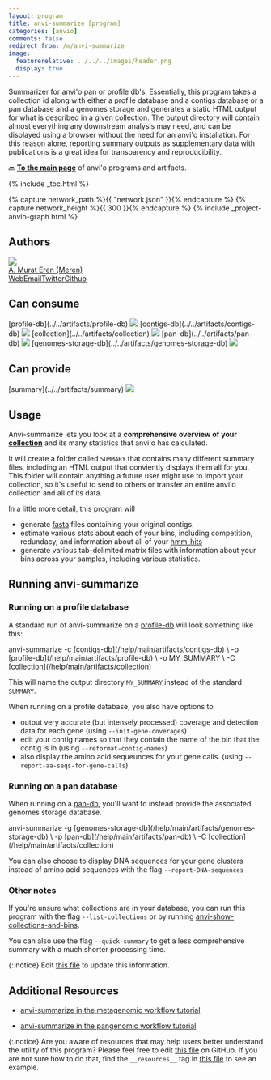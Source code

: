 ```yaml
---
layout: program
title: anvi-summarize [program]
categories: [anvio]
comments: false
redirect_from: /m/anvi-summarize
image:
  featurerelative: ../../../images/header.png
  display: true
---
```


Summarizer for anvi&#x27;o pan or profile db&#x27;s. Essentially, this program takes a collection id along with either a profile database and a contigs database or a pan database and a genomes storage and generates a static HTML output for what is described in a given collection. The output directory will contain almost everything any downstream analysis may need, and can be displayed using a browser without the need for an anvi&#x27;o installation. For this reason alone, reporting summary outputs as supplementary data with publications is a great idea for transparency and reproducibility.

🔙 **[To the main page](../../)** of anvi'o programs and artifacts.


{% include _toc.html %}
<div id="svg" class="subnetwork"></div>
{% capture network_path %}{{ "network.json" }}{% endcapture %}
{% capture network_height %}{{ 300 }}{% endcapture %}
{% include _project-anvio-graph.html %}


## Authors

<div class="anvio-person"><div class="anvio-person-info"><div class="anvio-person-photo"><img class="anvio-person-photo-img" src="../../images/authors/meren.jpg" /></div><div class="anvio-person-info-box"><a href="/people/meren" target="_blank"><span class="anvio-person-name">A. Murat Eren (Meren)</span></a><div class="anvio-person-social-box"><a href="http://merenlab.org" class="person-social" target="_blank"><i class="fa fa-fw fa-home"></i>Web</a><a href="mailto:a.murat.eren@gmail.com" class="person-social" target="_blank"><i class="fa fa-fw fa-envelope-square"></i>Email</a><a href="http://twitter.com/merenbey" class="person-social" target="_blank"><i class="fa fa-fw fa-twitter-square"></i>Twitter</a><a href="http://github.com/meren" class="person-social" target="_blank"><i class="fa fa-fw fa-github"></i>Github</a></div></div></div></div>



## Can consume


<p style="text-align: left" markdown="1"><span class="artifact-r">[profile-db](../../artifacts/profile-db) <img src="../../images/icons/DB.png" class="artifact-icon-mini" /></span> <span class="artifact-r">[contigs-db](../../artifacts/contigs-db) <img src="../../images/icons/DB.png" class="artifact-icon-mini" /></span> <span class="artifact-r">[collection](../../artifacts/collection) <img src="../../images/icons/COLLECTION.png" class="artifact-icon-mini" /></span> <span class="artifact-r">[pan-db](../../artifacts/pan-db) <img src="../../images/icons/DB.png" class="artifact-icon-mini" /></span> <span class="artifact-r">[genomes-storage-db](../../artifacts/genomes-storage-db) <img src="../../images/icons/DB.png" class="artifact-icon-mini" /></span></p>


## Can provide


<p style="text-align: left" markdown="1"><span class="artifact-p">[summary](../../artifacts/summary) <img src="../../images/icons/SUMMARY.png" class="artifact-icon-mini" /></span></p>


## Usage


Anvi-summarize lets you look at a **comprehensive overview of your <span class="artifact-n">[collection](/help/main/artifacts/collection)</span>** and its many statistics that anvi'o has calculated. 

It will create a folder called `SUMMARY` that contains many different summary files, including an HTML output that conviently displays them all for you. This folder will contain anything a future user might use to import your collection, so it's useful to send to others or transfer an entire anvi'o collection and all of its data. 

In a little more detail, this program will   
* generate <span class="artifact-n">[fasta](/help/main/artifacts/fasta)</span> files containing your original contigs.   
* estimate various stats about each of your bins, including competition, redundacy, and information about all of your <span class="artifact-n">[hmm-hits](/help/main/artifacts/hmm-hits)</span>    
* generate various tab-delimited matrix files with information about your bins across your samples, including various statistics.   

## Running anvi-summarize 

### Running on a profile database

A standard run of anvi-summarize on a <span class="artifact-n">[profile-db](/help/main/artifacts/profile-db)</span> will look something like this:

<div class="codeblock" markdown="1">
anvi&#45;summarize &#45;c <span class="artifact&#45;n">[contigs&#45;db](/help/main/artifacts/contigs&#45;db)</span> \
               &#45;p <span class="artifact&#45;n">[profile&#45;db](/help/main/artifacts/profile&#45;db)</span> \
               &#45;o MY_SUMMARY \
               &#45;C <span class="artifact&#45;n">[collection](/help/main/artifacts/collection)</span>
</div>

This will name the output directory `MY_SUMMARY` instead of the standard `SUMMARY`. 

When running on a profile database, you also have options to 
* output very accurate (but intensely processed) coverage and detection data for each gene (using `--init-gene-coverages`)
* edit your contig names so that they contain the name of the bin that the contig is in (using `--reformat-contig-names`)
* also display the amino acid sequeunces for your gene calls.  (using `--report-aa-seqs-for-gene-calls`)

### Running on a pan database

When running on a <span class="artifact-n">[pan-db](/help/main/artifacts/pan-db)</span>, you'll want to instead provide the associated genomes storage database. 

<div class="codeblock" markdown="1">
anvi&#45;summarize &#45;g <span class="artifact&#45;n">[genomes&#45;storage&#45;db](/help/main/artifacts/genomes&#45;storage&#45;db)</span> \
               &#45;p <span class="artifact&#45;n">[pan&#45;db](/help/main/artifacts/pan&#45;db)</span> \
               &#45;C <span class="artifact&#45;n">[collection](/help/main/artifacts/collection)</span> 
</div>

You can also choose to display DNA sequences for your gene clusters instead of amino acid sequences with the flag `--report-DNA-sequences`

### Other notes

If you're unsure what collections are in your database, you can run this program with the flag `--list-collections` or by running <span class="artifact-p">[anvi-show-collections-and-bins](/help/main/programs/anvi-show-collections-and-bins)</span>.

You can also use the flag `--quick-summary` to get a less comprehensive summary with a much shorter processing time. 


{:.notice}
Edit [this file](https://github.com/merenlab/anvio/tree/master/anvio/docs/programs/anvi-summarize.md) to update this information.


## Additional Resources


* [anvi-summarize in the metagenomic workflow tutorial](http://merenlab.org/2016/06/22/anvio-tutorial-v2/#anvi-summarize)

* [anvi-summarize in the pangenomic workflow tutorial](http://merenlab.org/2016/11/08/pangenomics-v2/#summarizing-an-anvio-pan-genome)


{:.notice}
Are you aware of resources that may help users better understand the utility of this program? Please feel free to edit [this file](https://github.com/merenlab/anvio/tree/master/bin/anvi-summarize) on GitHub. If you are not sure how to do that, find the `__resources__` tag in [this file](https://github.com/merenlab/anvio/blob/master/bin/anvi-interactive) to see an example.
